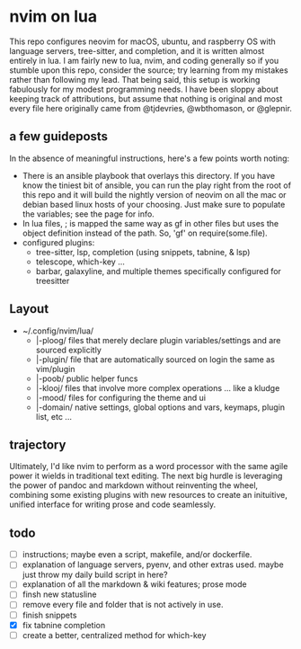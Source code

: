 # nvim on lua

This repo configures neovim for macOS, ubuntu, and raspberry OS with language servers, tree-sitter, and completion, and it is written almost entirely in lua. I am fairly new to lua, nvim, and coding generally so if you stumble upon this repo, consider the source; try learning from my mistakes rather than following my lead. That being said, this setup is working fabulously for my modest programming needs. I have been sloppy about keeping track of attributions, but assume that nothing is original and most every file here originally came from @tjdevries, @wbthomason, or @glepnir.

## a few guideposts

In the absence of meaningful instructions, here's a few points worth noting:

- There is an ansible playbook that overlays this directory. If you have know the tiniest bit of ansible, you can run the play right from the root of this repo and it will build the nightly version of neovim on all the mac or debian based linux hosts of your choosing. Just make sure to populate the variables; see the page for info.
- In lua files, <localleader>; is mapped the same way as gf in other files but uses the object definition instead of the path. So, 'gf' on require(some.file).
- configured plugins:
  - tree-sitter, lsp, completion (using snippets, tabnine, & lsp)
  - telescope, which-key ...
  - barbar, galaxyline, and multiple themes specifically configured for treesitter

## Layout

* ~/.config/nvim/lua/
  * |-ploog/  files that merely declare plugin variables/settings and are sourced explicitly
  * |-plugin/ file that are automatically sourced on login the same as vim/plugin
  * |-poob/   public helper funcs
  * |-klooj/  files that involve more complex operations ... like a kludge  
  * |-mood/   files for configuring the theme and ui  
  * |-domain/ native settings, global options and vars, keymaps, plugin list, etc ...  


## trajectory

Ultimately, I'd like nvim to perform as a word processor with the same agile power it wields in traditional text editing. The next big hurdle is leveraging the power of pandoc and markdown without reinventing the wheel, combining some existing plugins with new resources to create an inituitive, unified interface for writing prose and code seamlessly.

## todo

- [ ] instructions; maybe even a script, makefile, and/or dockerfile.
- [ ] explanation of language servers, pyenv, and other extras used. maybe just throw my daily build script in here?
- [ ] explanation of all the markdown & wiki features; prose mode
- [ ] finsh new statusline
- [ ] remove every file and folder that is not actively in use.
- [ ] finish snippets
- [x] fix tabnine completion
- [ ] create a better, centralized method for which-key
